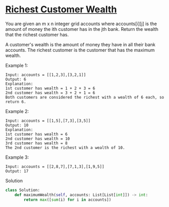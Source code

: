 # [Richest Customer Wealth](https://leetcode.com/problems/richest-customer-wealth/)

You are given an m x n integer grid accounts where accounts[i][j] is the amount of money the ith customer has in 
the jth bank. Return the wealth that the richest customer has.

A customer's wealth is the amount of money they have in all their bank accounts. The richest customer is the customer
that has the maximum wealth.

Example 1:
```
Input: accounts = [[1,2,3],[3,2,1]]
Output: 6
Explanation:
1st customer has wealth = 1 + 2 + 3 = 6
2nd customer has wealth = 3 + 2 + 1 = 6
Both customers are considered the richest with a wealth of 6 each, so return 6.
```
Example 2:
```
Input: accounts = [[1,5],[7,3],[3,5]]
Output: 10
Explanation: 
1st customer has wealth = 6
2nd customer has wealth = 10 
3rd customer has wealth = 8
The 2nd customer is the richest with a wealth of 10.
```
Example 3:
```
Input: accounts = [[2,8,7],[7,1,3],[1,9,5]]
Output: 17
```
Solution
```python
class Solution:
    def maximumWealth(self, accounts: List[List[int]]) -> int:
        return max([sum(i) for i in accounts])
```